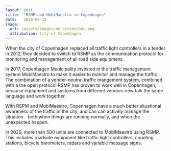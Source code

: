 ```yaml
---
layout: post
title:  "RSMP and MobiMaestro in Copenhagen"
date:   2020-06-12
image:
  url: /assets/images/mm_screenshot.png
  attribution: City of Copenhagen
---
```


When the city of Copenhagen replaced all traffic light controllers in a tender in 2012, they decided to switch to RSMP as the communication protocol for monitoring and management of all road side equipment.

In 2017, Copenhagen Municipality invested in the traffic management system MobiMaestro to make it easier to monitor and manage the traffic. The combination of a vender-neutral traffic mangement system, combined with a the open protocol RSMP has proven to work well in Copenhagen, because equipment and systems from different vendors now talk the same language and work together.

With RSPM and MobiMaestro, Copenhagen have a much better situational awareness of the traffic in the city, and can can actively manage the situation - both when things are running normally, and when the unexpected happen.

In 2020, more than 500 units are connected to MobiMaestro using RSMP. This includes roadside equipment like traffic light controllers, counting stations, bicycle barometers, radars and variable message signs.
